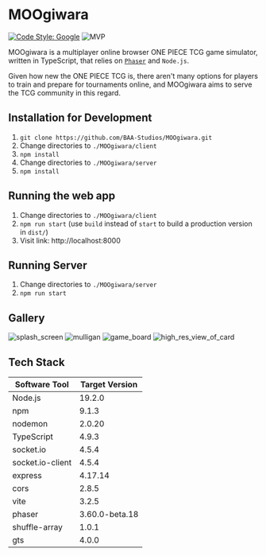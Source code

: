 # MOOgiwara

[![Code Style: Google](https://img.shields.io/badge/code%20style-google-blueviolet.svg)](https://github.com/google/gts)
![MVP](https://progress-bar.dev/30/?title=Minimum%20Viable%20Product)

MOOgiwara is a multiplayer online browser ONE PIECE TCG game simulator, written in TypeScript, that relies on [`Phaser`](https://github.com/photonstorm/phaser) and `Node.js`.

Given how new the ONE PIECE TCG is, there aren't many options for players to train and prepare for tournaments online, and MOOgiwara aims to serve the TCG community in this regard.

## Installation for Development
1. `git clone https://github.com/BAA-Studios/MOOgiwara.git`
2. Change directories to `./MOOgiwara/client`
3. `npm install`
4. Change directories to `./MOOgiwara/server`
5. `npm install`

## Running the web app
1. Change directories to `./MOOgiwara/client`
2. `npm run start` (use `build` instead of `start` to build a production version in `dist/`)
3. Visit link: http://localhost:8000

## Running Server
1. Change directories to `./MOOgiwara/server`
2. `npm run start`

## Gallery
![splash_screen](https://user-images.githubusercontent.com/58405975/212563024-b4358915-3ef2-487f-adee-f7132469eaf7.png)
![mulligan](https://user-images.githubusercontent.com/58405975/212563096-c0d31127-ae75-4ccd-94d1-a70e310750da.png)
![game_board](https://user-images.githubusercontent.com/58405975/212563184-b8890c62-96a5-46a6-a5d7-299a64a901bf.png)
![high_res_view_of_card](https://user-images.githubusercontent.com/58405975/213830997-7bc8813c-89b1-480a-b3e6-bcff8a17fee9.png)



## Tech Stack
| Software Tool | Target Version |
| --- | --- |
| Node.js | 19.2.0 |
| npm | 9.1.3 |
| nodemon | 2.0.20 |
| TypeScript| 4.9.3 |
| socket.io | 4.5.4 |
| socket.io-client | 4.5.4 |
| express | 4.17.14 |
| cors | 2.8.5 |
| vite | 3.2.5 |
| phaser | 3.60.0-beta.18 |
| shuffle-array | 1.0.1 |
| gts | 4.0.0 |

